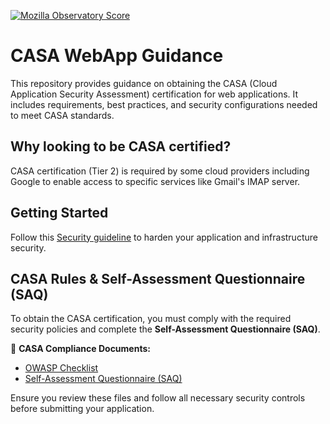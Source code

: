 [![Mozilla Observatory Score](https://img.shields.io/badge/Security%20Score-A%2B-2ea44f)](https://developer.mozilla.org/en-US/observatory/analyze?host=App.leadminer.io)

# CASA WebApp Guidance  

This repository provides guidance on obtaining the CASA (Cloud Application Security Assessment) certification for web applications. It includes requirements, best practices, and security configurations needed to meet CASA standards.

## Why looking to be CASA certified?  

CASA certification (Tier 2) is required by some cloud providers including Google to enable access to specific services like Gmail's IMAP server.

## Getting Started  

Follow this [Security guideline](https://github.com/ankaboot-source/casa-webapp-guide/tree/main/docs/SECURITY.md) to harden your application and infrastructure security.

## CASA Rules & Self-Assessment Questionnaire (SAQ)  

To obtain the CASA certification, you must comply with the required security policies and complete the **Self-Assessment Questionnaire (SAQ)**.

📄 **CASA Compliance Documents:**
- [OWASP Checklist](./OWASP-CHECKLIST.pdf)
- [Self-Assessment Questionnaire (SAQ)](./docs/saq_template.pdf)

Ensure you review these files and follow all necessary security controls before submitting your application.
